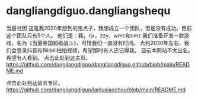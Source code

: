 # dangliangdiguo.dangliangshequ
当量社团
这是我2020年想到的鬼点子，我想成立一个团队，但是没有成功。目前这个团队只有5个人。
他们是：我，rjx，zzy，wmc和cmz
我们准备开发一款游戏，名为《当量帝国超级战斗》，可惜我们一直没有时间。
大约2030年左右，我们会登录抖音和Bilibili拍拍视频，希望那时有人还记得我。
目前本网站不太出名。希望有人看到。
点击此处到达主页。https://github.com/dangliangdiguo/dangliangdiguo.github/blob/main/README.md

点击此处到达留言专区。https://github.com/dangliangdiguo/lanluxiaochou/blob/main/README.md
